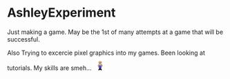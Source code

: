 # AshleyExperiment

Just making a game. May be the 1st of many attempts at a game that will be successful.

Also Trying to excercie pixel graphics into my games. Been looking at tutorials. My skills are smeh...
![Image of Farmer](https://raw.githubusercontent.com/DankDivinity/AshleyExperiment/master/core/assets/farmer.png)
